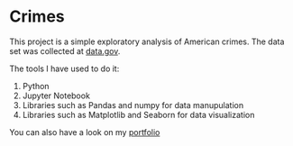 # Crimes
 
 This project is a simple exploratory analysis of American crimes. The data set was collected at [data.gov](https://data.gov/).

 The tools I have used to do it:
 1. Python
 2. Jupyter Notebook
 3. Libraries such as Pandas and numpy for data manupulation
 4. Libraries such as Matplotlib and Seaborn for data visualization

 You can also have a look on my [portfolio](https://troopl.com/mdbruchard)
